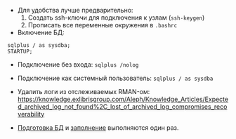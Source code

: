 - Для удобства лучше предварительно:
    1. Создать ssh-ключи для подключения к узлам (`ssh-keygen`)
    2. Прописать все переменные окружения в `.bashrc`
- Включение БД:
```
sqlplus / as sysdba;
STARTUP;
```
- Подключение без входа: `sqlplus /nolog`
- Подключение как системный пользователь: `sqlplus / as sysdba`
- Удалить логи из отслеживаемых RMAN-ом: https://knowledge.exlibrisgroup.com/Aleph/Knowledge_Articles/Expected_archived_log_not_found%2C_lost_of_archived_log_compromises_recoverability

- [Подготовка БД](prepare_db.sql) и [заполнение](filter.sql) выполняются один раз.